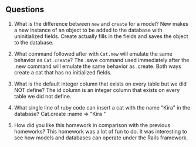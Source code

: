 ## Questions

1. What is the difference between `new` and `create` for a model?
New makes a new instance of an object to be added to the database with uninitialized fields. Create actually fills in the fields and saves the object to the database.

2. What command followed after with `Cat.new` will emulate the same behavior as `Cat.create`?
The .save command used immediately after the .new command will emulate the same behavior as .create. Both ways create a cat that has no initialized fields.

3. What is the default integer column that exists on every table but we did NOT define?
The id column is an integer column that exists on every table we did not define.

4. What single line of ruby code can insert a cat with the name "Kira" in the database?
Cat.create :name => "Kira
"
5. How did you like this homework in comparison with the previous homeworks?
This homework was a lot of fun to do. It was interesting to see how models and databases can operate under the Rails framework.
